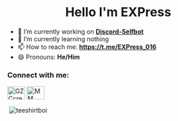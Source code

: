 <h1 align="center">Hello I'm EXPress</h1>


- 🔭 I’m currently working on **[Discord-Selfbot](https://github.com/EXPress-016/Discord-Selfbot)**
- 🌱 I’m currently learning nothing
- 📫 How to reach me: **https://t.me/EXPress_016**
- 😄 Pronouns: **He/Him**

<h3 align="left">Connect with me:</h3>
<p align="left">
<a href="https://instagram.com/GZCcreator" target="blank"><img align="center" src="https://raw.githubusercontent.com/rahuldkjain/github-profile-readme-generator/master/src/images/icons/Social/instagram.svg" alt="GZCcreator" height="30" width="40" /></a>
<a href="https://dc.mm-gamer.ml" target="blank"><img align="center" src="https://raw.githubusercontent.com/rahuldkjain/github-profile-readme-generator/master/src/images/icons/Social/discord.svg" alt="MM GAMER" height="30" width="40" /></a>
</p>

<p>&nbsp;<img align="center" src="https://github-readme-stats.vercel.app/api?username=EXPress-016&show_icons=true&locale=en" alt="teeshirtboi" /></p>

